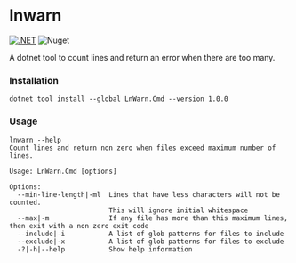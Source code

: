 # lnwarn


[![.NET](https://github.com/tjaart/lnwarn/actions/workflows/dotnet.yml/badge.svg?event=push)](https://github.com/tjaart/lnwarn/actions/workflows/dotnet.yml)
![Nuget](https://img.shields.io/nuget/v/LnWarn.Cmd)

A dotnet tool to count lines and return an error when there are too many.

### Installation
`dotnet tool install --global LnWarn.Cmd --version 1.0.0`

### Usage
```
lnwarn --help
Count lines and return non zero when files exceed maximum number of lines.

Usage: LnWarn.Cmd [options]

Options:
  --min-line-length|-ml  Lines that have less characters will not be counted.
                         This will ignore initial whitespace
  --max|-m               If any file has more than this maximum lines, then exit with a non zero exit code
  --include|-i           A list of glob patterns for files to include
  --exclude|-x           A list of glob patterns for files to exclude
  -?|-h|--help           Show help information

```



